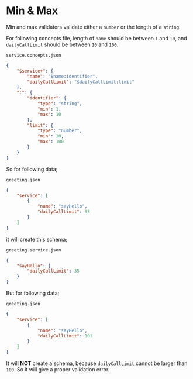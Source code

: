 # Min & Max

Min and max validators validate either a `number` or the length of a `string`.

For following concepts file, length of `name` should be between `1` and `10`,
and `dailyCallLimit` should be between `10` and `100`.

`service.concepts.json`

```json
{
    "$service+": {
        "name": "$name:identifier",
        "dailyCallLimit": "$dailyCallLimit:limit"
    },
    ":": {
        "identifier": {
            "type": "string",
            "min": 1,
            "max": 10
        },
        "limit": {
            "type": "number",
            "min": 10,
            "max": 100
        }
    }
}
```

So for following data;

`greeting.json`

```json
{
    "service": [
        {
            "name": "sayHello",
            "dailyCallLimit": 35
        }
    ]
}
```

it will create this schema;

`greeting.service.json`

```json
{
    "sayHello": {
        "dailyCallLimit": 35
    }
}
```

But for following data;


`greeting.json`

```json
{
    "service": [
        {
            "name": "sayHello",
            "dailyCallLimit": 101
        }
    ]
}
```

It will **NOT** create a schema, because `dailyCallLimit` cannot be larger than
`100`. So it will give a proper validation error.
